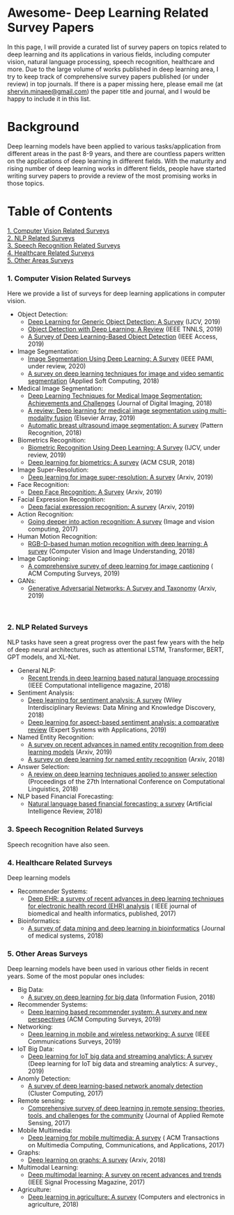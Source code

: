 # Awesome- Deep Learning Related Survey Papers

In this page, I will provide a curated list of survey papers on topics related to deep learning and its applications in various fields, including computer vision, natural language processing, speech recognition, healthcare and more. 
Due to the large volume of works published in deep learning area, I try to keep track of comprehensive survey papers published (or under review) in top journals. 
If there is a paper missing here, please email me (at shervin.minaee@gmail.com) the paper title and journal, and I would be happy to include it in this list.

# Background

Deep learning models have been applied to various tasks/application from different areas in the past 8-9 years, and there are countless papers written on the applications of deep learning in different fields. 
With the maturity and rising number of deep learning works in different fields, people have started writing survey papers to provide a review of the most promising works in those topics.


# Table of Contents  

[1. Computer Vision Related Surveys](#cv)  
[2. NLP Related Surveys](#nlp)  
[3. Speech Recognition Related Surveys](#sr)  
[4. Healthcare Related Surveys](#hc) <br/>
[5. Other Areas Surveys](#ot)
<br/>


### 1. Computer Vision Related Surveys
Here we provide a list of surveys for deep learning applications in computer vision.
* Object Detection:
  * [Deep Learning for Generic Object Detection: A Survey](https://arxiv.org/pdf/1809.02165.pdf) (IJCV, 2019) 
  * [Object Detection with Deep Learning: A Review](https://arxiv.org/pdf/1807.05511.pdf) (IEEE TNNLS, 2019) 
  * [A Survey of Deep Learning-Based Object Detection](https://ieeexplore.ieee.org/stamp/stamp.jsp?arnumber=8825470) (IEEE Access, 2019) 
* Image Segmentation: 
  * [Image Segmentation Using Deep Learning: A Survey](https://arxiv.org/pdf/2001.05566.pdf) (IEEE PAMI, under review, 2020)
  * [A survey on deep learning techniques for image and video semantic segmentation](https://e-tarjome.com/storage/panel/fileuploads/2019-06-15/1560581890_E11312-e-tarjome.pdf) (Applied Soft Computing, 2018)
* Medical Image Segmentation:
  * [Deep Learning Techniques for Medical Image Segmentation: Achievements and Challenges](https://link.springer.com/article/10.1007/s10278-019-00227-x) (Journal of Digital Imaging, 2018) 
  * [A review: Deep learning for medical image segmentation using multi-modality fusion](https://www.sciencedirect.com/science/article/pii/S2590005619300049) (Elsevier Array, 2019)
  * [Automatic breast ultrasound image segmentation: A survey](https://arxiv.org/ftp/arxiv/papers/1704/1704.01472.pdf) (Pattern Recognition, 2018)
* Biometrics Recognition:
  * [Biometric Recognition Using Deep Learning: A Survey](https://arxiv.org/pdf/1912.00271.pdf) (IJCV, under review, 2019)
  * [Deep learning for biometrics: A survey](https://dl.acm.org/doi/abs/10.1145/3190618) (ACM CSUR, 2018)
* Image Super-Resolution:
  * [Deep learning for image super-resolution: A survey](https://arxiv.org/pdf/1902.06068.pdf) (Arxiv, 2019)
* Face Recognition:
  * [Deep Face Recognition: A Survey](https://arxiv.org/pdf/1804.06655.pdf) (Arxiv, 2019)
* Facial Expression Recognition:
  * [Deep facial expression recognition: A survey](https://arxiv.org/pdf/1804.08348.pdf) (Arxiv, 2019)
* Action Recognition:
  * [Going deeper into action recognition: A survey](https://arxiv.org/pdf/1605.04988.pdf) (Image and vision computing, 2017)
* Human Motion Recognition:
  * [RGB-D-based human motion recognition with deep learning: A survey](https://arxiv.org/pdf/1711.08362.pdf) (Computer Vision and Image Understanding, 2018)
* Image Captioning:
  * [A comprehensive survey of deep learning for image captioning](https://arxiv.org/pdf/1810.04020.pdf) ( ACM Computing Surveys, 2019) 
* GANs:
  * [Generative Adversarial Networks: A Survey and Taxonomy](https://arxiv.org/pdf/1906.01529.pdf) (Arxiv, 2019) 
<br/>

### 2. NLP Related Surveys 
NLP tasks have seen a great progress over the past few years with the help of deep neural architectures, such as attentional LSTM, Transformer, BERT, GPT models, and XL-Net. 
* General NLP:
  * [Recent trends in deep learning based natural language processing](https://arxiv.org/pdf/1708.02709.pdf) (IEEE Computational intelligence magazine, 2018) 
* Sentiment Analysis:
  * [Deep learning for sentiment analysis: A survey](https://arxiv.org/ftp/arxiv/papers/1801/1801.07883.pdf) (Wiley Interdisciplinary Reviews: Data Mining and Knowledge Discovery, 2018) 
  * [Deep learning for aspect-based sentiment analysis: a comparative review](https://www.sciencedirect.com/science/article/pii/S0957417418306456) (Expert Systems with Applications, 2019)
* Named Entity Recognition:
  * [A survey on recent advances in named entity recognition from deep learning models](https://arxiv.org/pdf/1910.11470) (Arxiv, 2019)
  * [A survey on deep learning for named entity recognition](https://arxiv.org/pdf/1812.09449.pdf) (Arxiv, 2018)
* Answer Selection:
  * [A review on deep learning techniques applied to answer selection](https://www.aclweb.org/anthology/C18-1181.pdf) (Proceedings of the 27th International Conference on Computational Linguistics, 2018) 
* NLP based Financial Forecasting:
  * [Natural language based financial forecasting: a survey](https://dspace.mit.edu/bitstream/handle/1721.1/116314/10462_2017_9588_ReferencePDF.pdf?sequence=2&isAllowed=y) (Artificial Intelligence Review, 2018) <br/>

### 3. Speech Recognition Related Surveys 
Speech recognition have also seen.


### 4. Healthcare Related Surveys
Deep learning models 
* Recommender Systems:
  * [Deep EHR: a survey of recent advances in deep learning techniques for electronic health record (EHR) analysis](https://europepmc.org/article/PMC/6043423) ( IEEE journal of biomedical and health informatics, published, 2017) <br/>
* Bioinformatics:
  * [A survey of data mining and deep learning in bioinformatics](https://link.springer.com/article/10.1007/s10916-018-1003-9) (Journal of medical systems, 2018)


### 5. Other Areas Surveys <br/>
Deep learning models have been used in various other fields in recent years. Some of the most popular ones includes:
* Big Data:
  * [A survey on deep learning for big data](https://fardapaper.ir/mohavaha/uploads/2018/07/Fardapaper-A-survey-on-deep-learning-for-big-data.pdf) (Information Fusion, 2018)
* Recommender Systems:
  * [Deep learning based recommender system: A survey and new perspectives](https://arxiv.org/pdf/1707.07435.pdf) (ACM Computing Surveys, 2019)
* Networking:
  * [Deep learning in mobile and wireless networking: A surve](https://arxiv.org/pdf/1803.04311.pdf) (IEEE Communications Surveys, 2019)
* IoT Big Data:
  * [Deep learning for IoT big data and streaming analytics: A survey](https://arxiv.org/pdf/1712.04301;Deep) (Deep learning for IoT big data and streaming analytics: A survey., 2019)
* Anomly Detection:
  * [A survey of deep learning-based network anomaly detection](https://link.springer.com/article/10.1007/s10586-017-1117-8) (Cluster Computing, 2017)
* Remote sensing:
  * [Comprehensive survey of deep learning in remote sensing: theories, tools, and challenges for the community](https://www.spiedigitallibrary.org/journals/journal-of-applied-remote-sensing/volume-11/issue-04/042609/Comprehensive-survey-of-deep-learning-in-remote-sensing--theories/10.1117/1.JRS.11.042609.full?sessionGUID=eb3317d0-d639-c4d8-a52b-0c0ec58493e0&webSyncID=a982a00b-dac6-2568-3bb6-383dd8bb4517&sessionGUID=e0c58d1c-a696-1478-2588-a8a194890dcc) (Journal of Applied Remote Sensing, 2017)
* Mobile Multimedia:
  * [Deep learning for mobile multimedia: A survey](https://www.researchgate.net/profile/Minh_Dao11/publication/318081382_Deep_Learning_for_Mobile_Multimedia_A_Survey/links/59e3f9bd0f7e9b97fbeb0989/Deep-Learning-for-Mobile-Multimedia-A-Survey.pdf) ( ACM Transactions on Multimedia Computing, Communications, and Applications, 2017)
* Graphs:
  * [Deep learning on graphs: A survey](https://arxiv.org/pdf/1812.04202.pdf%E3%80%82) (Arxiv, 2018)
* Multimodal Learning:
  * [Deep multimodal learning: A survey on recent advances and trends](https://ieeexplore.ieee.org/abstract/document/8103116/) (IEEE Signal Processing Magazine, 2017)
* Agriculture:
  * [Deep learning in agriculture: A survey](https://arxiv.org/ftp/arxiv/papers/1807/1807.11809.pdf) (Computers and electronics in agriculture, 2018) 
